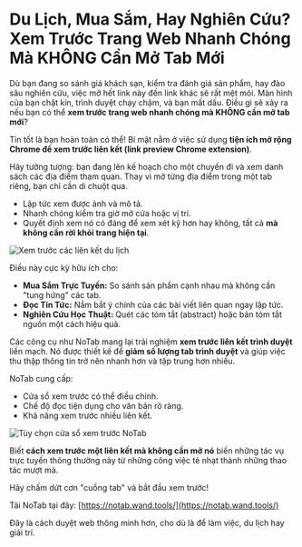 # Du Lịch, Mua Sắm, Hay Nghiên Cứu? Xem Trước Trang Web Nhanh Chóng Mà KHÔNG Cần Mở Tab Mới

Dù bạn đang so sánh giá khách sạn, kiểm tra đánh giá sản phẩm, hay đào sâu nghiên cứu, việc mở hết link này đến link khác sẽ rất mệt mỏi. Màn hình của bạn chật kín, trình duyệt chạy chậm, và bạn mất dấu. Điều gì sẽ xảy ra nếu bạn có thể **xem trước trang web nhanh chóng mà KHÔNG cần mở tab mới**?

Tin tốt là bạn hoàn toàn có thể! Bí mật nằm ở việc sử dụng **tiện ích mở rộng Chrome để xem trước liên kết (link preview Chrome extension)**.

Hãy tưởng tượng: bạn đang lên kế hoạch cho một chuyến đi và xem danh sách các địa điểm tham quan. Thay vì mở từng địa điểm trong một tab riêng, bạn chỉ cần di chuột qua.
*   Lập tức xem được ảnh và mô tả.
*   Nhanh chóng kiểm tra giờ mở cửa hoặc vị trí.
*   Quyết định xem nó có đáng để xem xét kỹ hơn hay không, tất cả **mà không cần rời khỏi trang hiện tại**.

![Xem trước các liên kết du lịch](images/notab1.png)

Điều này cực kỳ hữu ích cho:
*   **Mua Sắm Trực Tuyến:** So sánh sản phẩm cạnh nhau mà không cần "tung hứng" các tab.
*   **Đọc Tin Tức:** Nắm bắt ý chính của các bài viết liên quan ngay lập tức.
*   **Nghiên Cứu Học Thuật:** Quét các tóm tắt (abstract) hoặc bản tóm tắt nguồn một cách hiệu quả.

Các công cụ như NoTab mang lại trải nghiệm **xem trước liên kết trình duyệt** liền mạch. Nó được thiết kế để **giảm số lượng tab trình duyệt** và giúp việc thu thập thông tin trở nên nhanh hơn và tập trung hơn nhiều.

NoTab cung cấp:
*   Cửa sổ xem trước có thể điều chỉnh.
*   Chế độ đọc tiện dụng cho văn bản rõ ràng.
*   Khả năng xem trước nhiều liên kết.

![Tùy chọn cửa sổ xem trước NoTab](images/notab2.png)

Biết **cách xem trước một liên kết mà không cần mở nó** biến những tác vụ trực tuyến thông thường này từ những công việc tẻ nhạt thành những thao tác mượt mà.

Hãy chấm dứt cơn "cuồng tab" và bắt đầu xem trước!

Tải NoTab tại đây: [https://notab.wand.tools/](https://notab.wand.tools/)

Đây là cách duyệt web thông minh hơn, cho dù là để làm việc, du lịch hay giải trí.
